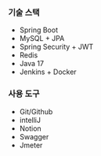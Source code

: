 ### 기술 스택

- Spring Boot
- MySQL + JPA
- Spring Security + JWT
- Redis
- Java 17
- Jenkins + Docker

### 사용 도구

- Git/Github
- intelliJ
- Notion
- Swagger
- Jmeter

